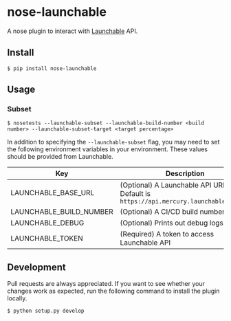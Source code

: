 # nose-launchable
A nose plugin to interact with [Launchable](https://www.launchableinc.com/) API.

## Install

```
$ pip install nose-launchable
```

## Usage

### Subset

```
$ nosetests --launchable-subset --launchable-build-number <build number> --launchable-subset-target <target percentage>
```

In addition to specifying the `--launchable-subset` flag, you may need to set the following environment variables in your environment. These values should be provided from Launchable.

|  Key  |  Description  |
| ---- | ---- |
|  LAUNCHABLE_BASE_URL  |  (Optional) A Launchable API URL. Default is `https://api.mercury.launchableinc.com` |
|  LAUNCHABLE_BUILD_NUMBER  |  (Optional) A CI/CD build number  |
|  LAUNCHABLE_DEBUG  |  (Optional) Prints out debug logs |
|  LAUNCHABLE_TOKEN  |  (Required) A token to access Launchable API  |

## Development
Pull requests are always appreciated. If you want to see whether your changes work as expected,  run the following command to install the plugin locally.

```bash
$ python setup.py develop
``` 
